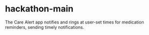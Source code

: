 # hackathon-main
The Care Alert app notifies and rings at user-set times for medication reminders, sending timely notifications.
